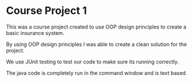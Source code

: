# Course Project 1


This was a course project created to use OOP design principles to create a basic insurance system.

By using OOP design principles I was able to create a clean solution for the project.

We use JUnit testing to test our code to make sure its running correctly.

The java code is completely run in the command window and is text based.



